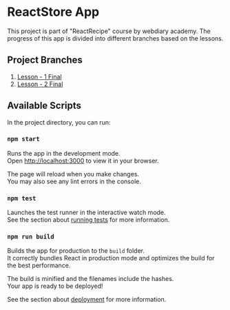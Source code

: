 # ReactStore App

This project is part of "ReactRecipe" course by webdiary academy. The progress
of this app is divided into different branches based on the lessons. 

## Project Branches

1. [Lesson - 1 Final](https://github.com/web2feel/reactstore/tree/lesson-1)
2. [Lesson - 2 Final](https://github.com/web2feel/reactstore/tree/lesson-2)

## Available Scripts

In the project directory, you can run:

### `npm start`

Runs the app in the development mode.\
Open [http://localhost:3000](http://localhost:3000) to view it in your browser.

The page will reload when you make changes.\
You may also see any lint errors in the console.

### `npm test`

Launches the test runner in the interactive watch mode.\
See the section about [running tests](https://facebook.github.io/create-react-app/docs/running-tests) for more information.

### `npm run build`

Builds the app for production to the `build` folder.\
It correctly bundles React in production mode and optimizes the build for the best performance.

The build is minified and the filenames include the hashes.\
Your app is ready to be deployed!

See the section about [deployment](https://facebook.github.io/create-react-app/docs/deployment) for more information.
